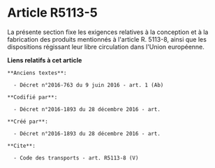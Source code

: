 # Article R5113-5

La présente section fixe les exigences relatives à la conception et à la fabrication des produits mentionnés à l'article R.
5113-8, ainsi que les dispositions régissant leur libre circulation dans l'Union européenne.

**Liens relatifs à cet article**

	**Anciens textes**:

	  - Décret n°2016-763 du 9 juin 2016 - art. 1 (Ab)

	**Codifié par**:

	  - Décret n°2016-1893 du 28 décembre 2016 - art.

	**Créé par**:

	  - Décret n°2016-1893 du 28 décembre 2016 - art.

	**Cite**:

	  - Code des transports - art. R5113-8 (V)
